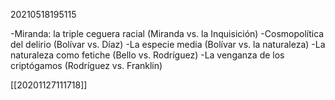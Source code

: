 20210518195115

-Miranda: la triple ceguera racial (Miranda vs. la Inquisición)
-Cosmopolítica del delirio (Bolívar vs. Díaz)
-La especie media (Bolívar vs. la naturaleza)
-La naturaleza como fetiche (Bello vs. Rodríguez)
-La venganza de los criptógamos (Rodríguez vs. Franklin)

[[20201127111718]] 